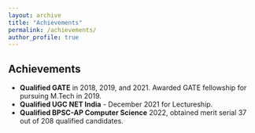 ```yaml
---
layout: archive
title: "Achievements"
permalink: /achievements/
author_profile: true
---
```


## Achievements

- **Qualified GATE** in 2018, 2019, and 2021. Awarded GATE fellowship for pursuing M.Tech in 2019.
- **Qualified UGC NET India** - December 2021 for Lectureship.
- **Qualified BPSC-AP Computer Science** 2022, obtained merit serial 37 out of 208 qualified candidates.
